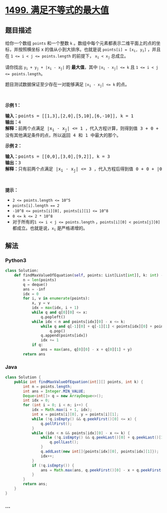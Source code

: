 # [1499. 满足不等式的最大值](https://leetcode-cn.com/problems/max-value-of-equation)



## 题目描述

<!-- 这里写题目描述 -->

<p>给你一个数组 <code>points</code> 和一个整数 <code>k</code> 。数组中每个元素都表示二维平面上的点的坐标，并按照横坐标 x 的值从小到大排序。也就是说 <code>points[i] = [x<sub>i</sub>, y<sub>i</sub>]</code> ，并且在 <code>1 &lt;= i &lt; j &lt;= points.length</code> 的前提下， <code>x<sub>i</sub> &lt; x<sub>j</sub></code> 总成立。</p>

<p>请你找出<em> </em><code>y<sub>i</sub>&nbsp;+ y<sub>j</sub>&nbsp;+ |x<sub>i</sub>&nbsp;- x<sub>j</sub>|</code> 的 <strong>最大值</strong>，其中 <code>|x<sub>i</sub>&nbsp;- x<sub>j</sub>|&nbsp;&lt;= k</code> 且 <code>1 &lt;= i &lt; j &lt;= points.length</code>。</p>

<p>题目测试数据保证至少存在一对能够满足 <code>|x<sub>i</sub>&nbsp;- x<sub>j</sub>|&nbsp;&lt;= k</code> 的点。</p>

<p>&nbsp;</p>

<p><strong>示例 1：</strong></p>

<pre><strong>输入：</strong>points = [[1,3],[2,0],[5,10],[6,-10]], k = 1
<strong>输出：</strong>4
<strong>解释：</strong>前两个点满足 |x<sub>i</sub>&nbsp;- x<sub>j</sub>| &lt;= 1 ，代入方程计算，则得到值 3 + 0 + |1 - 2| = 4 。第三个和第四个点也满足条件，得到值 10 + -10 + |5 - 6| = 1 。
没有其他满足条件的点，所以返回 4 和 1 中最大的那个。</pre>

<p><strong>示例 2：</strong></p>

<pre><strong>输入：</strong>points = [[0,0],[3,0],[9,2]], k = 3
<strong>输出：</strong>3
<strong>解释：</strong>只有前两个点满足 |x<sub>i</sub>&nbsp;- x<sub>j</sub>| &lt;= 3 ，代入方程后得到值 0 + 0 + |0 - 3| = 3 。
</pre>

<p>&nbsp;</p>

<p><strong>提示：</strong></p>

<ul>
	<li><code>2 &lt;= points.length &lt;= 10^5</code></li>
	<li><code>points[i].length == 2</code></li>
	<li><code>-10^8&nbsp;&lt;= points[i][0], points[i][1] &lt;= 10^8</code></li>
	<li><code>0 &lt;= k &lt;= 2 * 10^8</code></li>
	<li>对于所有的<code>1 &lt;= i &lt; j &lt;= points.length</code> ，<code>points[i][0] &lt; points[j][0]</code> 都成立。也就是说，<code>x<sub>i</sub></code> 是严格递增的。</li>
</ul>


## 解法

<!-- 这里可写通用的实现逻辑 -->

<!-- tabs:start -->

### **Python3**

<!-- 这里可写当前语言的特殊实现逻辑 -->

```python
class Solution:
    def findMaxValueOfEquation(self, points: List[List[int]], k: int) -> int:
        n = len(points)
        q = deque()
        ans = -inf
        idx = 0
        for i, v in enumerate(points):
            x, y = v
            idx = max(idx, i + 1)
            while q and q[0][0] <= x:
                q.popleft()
            while idx < n and points[idx][0] - x <= k:
                while q and q[-1][0] + q[-1][1] < points[idx][0] + points[idx][1]:
                    q.pop()
                q.append(points[idx])
                idx += 1
            if q:
                ans = max(ans, q[0][0] - x + q[0][1] + y)
        return ans
```

### **Java**

<!-- 这里可写当前语言的特殊实现逻辑 -->

```java
class Solution {
    public int findMaxValueOfEquation(int[][] points, int k) {
        int n = points.length;
        int ans = Integer.MIN_VALUE;
        Deque<int[]> q = new ArrayDeque<>();
        int idx = 0;
        for (int i = 0; i < n; i++) {
            idx = Math.max(i + 1, idx);
            int x = points[i][0], y = points[i][1];
            while (!q.isEmpty() && q.peekFirst()[0] <= x) {
                q.pollFirst();
            }
            while (idx < n && points[idx][0] - x <= k) {
                while (!q.isEmpty() && q.peekLast()[0] + q.peekLast()[1] < points[idx][0] + points[idx][1]) {
                    q.pollLast();
                }
                q.addLast(new int[]{points[idx][0], points[idx][1]});
                idx++;
            }
            if (!q.isEmpty()) {
                ans = Math.max(ans, q.peekFirst()[0] - x + q.peekFirst()[1] + y);
            }
        }
        return ans;
    }
}
```

### **...**

```

```

<!-- tabs:end -->

